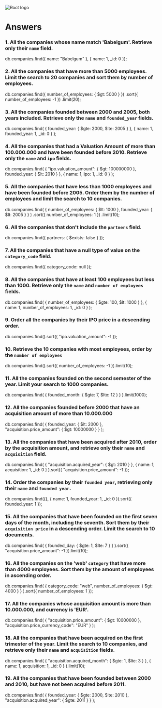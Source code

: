 ![Root logo](https://imgur.com/Hq8xgzy.png)
# Answers

### 1. All the companies whose name match 'Babelgum'. Retrieve only their `name` field.


db.companies.find({ name: "Babelgum" }, { name: 1, _id: 0 });


### 2. All the companies that have more than 5000 employees. Limit the search to 20 companies and sort them by **number of employees**.
db.companies.find({ number_of_employees: { $gt: 5000 } })
   .sort({ number_of_employees: -1 })
   .limit(20);


### 3. All the companies founded between 2000 and 2005, both years included. Retrieve only the `name` and `founded_year` fields.

db.companies.find(
   { founded_year: { $gte: 2000, $lte: 2005 } },
   { name: 1, founded_year: 1, _id: 0 }
);


### 4. All the companies that had a Valuation Amount of more than 100.000.000 and have been founded before 2010. Retrieve only the `name` and `ipo` fields.

db.companies.find(
   { "ipo.valuation_amount": { $gt: 100000000 }, founded_year: { $lt: 2010 } },
   { name: 1, ipo: 1, _id: 0 }
);



### 5. All the companies that have less than 1000 employees and have been founded before 2005. Order them by the number of employees and limit the search to 10 companies.
db.companies.find(
   { number_of_employees: { $lt: 1000 }, founded_year: { $lt: 2005 } }
)
   .sort({ number_of_employees: 1 })
   .limit(10);



### 6. All the companies that don't include the `partners` field.

db.companies.find({ partners: { $exists: false } });


### 7. All the companies that have a null type of value on the `category_code` field.

db.companies.find({ category_code: null });


### 8. All the companies that have at least 100 employees but less than 1000. Retrieve only the `name` and `number of employees` fields.
db.companies.find(
   { number_of_employees: { $gte: 100, $lt: 1000 } },
   { name: 1, number_of_employees: 1, _id: 0 }
);



### 9. Order all the companies by their IPO price in a descending order.

db.companies.find().sort({ "ipo.valuation_amount": -1 });


### 10. Retrieve the 10 companies with most employees, order by the `number of employees`

db.companies.find().sort({ number_of_employees: -1 }).limit(10);


### 11. All the companies founded on the second semester of the year. Limit your search to 1000 companies.
db.companies.find(
   { founded_month: { $gte: 7, $lte: 12 } }
).limit(1000);



### 12. All the companies founded before 2000 that have an acquisition amount of more than 10.000.000

db.companies.find(
   { founded_year: { $lt: 2000 }, "acquisition.price_amount": { $gt: 10000000 } }
);


### 13. All the companies that have been acquired after 2010, order by the acquisition amount, and retrieve only their `name` and `acquisition` field.
db.companies.find(
   { "acquisition.acquired_year": { $gt: 2010 } },
   { name: 1, acquisition: 1, _id: 0 }
).sort({ "acquisition.price_amount": -1 });



### 14. Order the companies by their `founded year`, retrieving only their `name` and `founded year`.

db.companies.find({}, { name: 1, founded_year: 1, _id: 0 }).sort({ founded_year: 1 });


### 15. All the companies that have been founded on the first seven days of the month, including the seventh. Sort them by their `acquisition price` in a descending order. Limit the search to 10 documents.
db.companies.find(
   { founded_day: { $gte: 1, $lte: 7 } }
).sort({ "acquisition.price_amount": -1 }).limit(10);



### 16. All the companies on the 'web' `category` that have more than 4000 employees. Sort them by the amount of employees in ascending order.

db.companies.find(
   { category_code: "web", number_of_employees: { $gt: 4000 } }
).sort({ number_of_employees: 1 });


### 17. All the companies whose acquisition amount is more than 10.000.000, and currency is 'EUR'.

db.companies.find(
   { "acquisition.price_amount": { $gt: 10000000 }, "acquisition.price_currency_code": "EUR" }
);



### 18. All the companies that have been acquired on the first trimester of the year. Limit the search to 10 companies, and retrieve only their `name` and `acquisition` fields.
db.companies.find(
   { "acquisition.acquired_month": { $gte: 1, $lte: 3 } },
   { name: 1, acquisition: 1, _id: 0 }
).limit(10);



### 19. All the companies that have been founded between 2000 and 2010, but have not been acquired before 2011.
db.companies.find(
   { founded_year: { $gte: 2000, $lte: 2010 }, "acquisition.acquired_year": { $gte: 2011 } }
);


